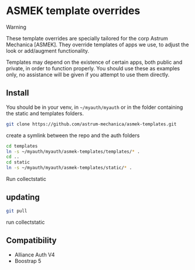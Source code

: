 # ASMEK template overrides

> [!WARNING]
>
> These template overrides are specially tailored for the corp Astrum Mechanica [ASMEK].
> They override templates of apps we use, to adjust the look or add/augment functionality.
>
> Templates may depend on the existence of certain apps, both public and private, in order to function properly.
> You should use these as examples only, no assistance will be given if you attempt to use them directly.

## Install

You should be in your venv, in `~/myauth/myauth` or in the folder containing the static and templates folders.

```bash
git clone https://github.com/astrum-mechanica/asmek-templates.git
```

create a symlink between the repo and the auth folders

```bash
cd templates
ln -s ~/myauth/myauth/asmek-templates/templates/* .
cd ..
cd static
ln -s ~/myauth/myauth/asmek-templates/static/* .
```

Run collectstatic

## updating

```bash
git pull
```

run collectstatic

## Compatibility

- Alliance Auth V4
- Boostrap 5

